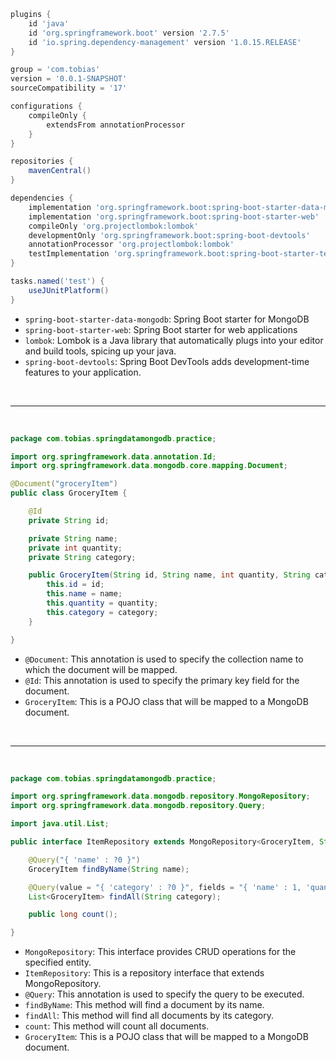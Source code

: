 ```groovy
plugins {
    id 'java'
    id 'org.springframework.boot' version '2.7.5'
    id 'io.spring.dependency-management' version '1.0.15.RELEASE'
}

group = 'com.tobias'
version = '0.0.1-SNAPSHOT'
sourceCompatibility = '17'

configurations {
    compileOnly {
        extendsFrom annotationProcessor
    }
}

repositories {
    mavenCentral()
}

dependencies {
    implementation 'org.springframework.boot:spring-boot-starter-data-mongodb'
    implementation 'org.springframework.boot:spring-boot-starter-web'
    compileOnly 'org.projectlombok:lombok'
    developmentOnly 'org.springframework.boot:spring-boot-devtools'
    annotationProcessor 'org.projectlombok:lombok'
    testImplementation 'org.springframework.boot:spring-boot-starter-test'
}

tasks.named('test') {
    useJUnitPlatform()
}
```

- ``spring-boot-starter-data-mongodb``: Spring Boot starter for MongoDB
- ``spring-boot-starter-web``: Spring Boot starter for web applications
- ``lombok``: Lombok is a Java library that automatically plugs into your editor and build tools, spicing up your java.
- ``spring-boot-devtools``: Spring Boot DevTools adds development-time features to your application.

<br/>

----

<br/>


```java
package com.tobias.springdatamongodb.practice;

import org.springframework.data.annotation.Id;
import org.springframework.data.mongodb.core.mapping.Document;

@Document("groceryItem")
public class GroceryItem {

    @Id
    private String id;

    private String name;
    private int quantity;
    private String category;

    public GroceryItem(String id, String name, int quantity, String category) {
        this.id = id;
        this.name = name;
        this.quantity = quantity;
        this.category = category;
    }

}
```

- ``@Document``: This annotation is used to specify the collection name to which the document will be mapped.
- ``@Id``: This annotation is used to specify the primary key field for the document.
- ``GroceryItem``: This is a POJO class that will be mapped to a MongoDB document.

<br/>

----

<br/>

```java
package com.tobias.springdatamongodb.practice;

import org.springframework.data.mongodb.repository.MongoRepository;
import org.springframework.data.mongodb.repository.Query;

import java.util.List;

public interface ItemRepository extends MongoRepository<GroceryItem, String> {

    @Query("{ 'name' : ?0 }")
    GroceryItem findByName(String name);

    @Query(value = "{ 'category' : ?0 }", fields = "{ 'name' : 1, 'quantity' : 1 }")
    List<GroceryItem> findAll(String category);

    public long count();

}
```

- ``MongoRepository``: This interface provides CRUD operations for the specified entity.
- ``ItemRepository``: This is a repository interface that extends MongoRepository.
- ``@Query``: This annotation is used to specify the query to be executed.
- ``findByName``: This method will find a document by its name.
- ``findAll``: This method will find all documents by its category.
- ``count``: This method will count all documents.
- ``GroceryItem``: This is a POJO class that will be mapped to a MongoDB document.